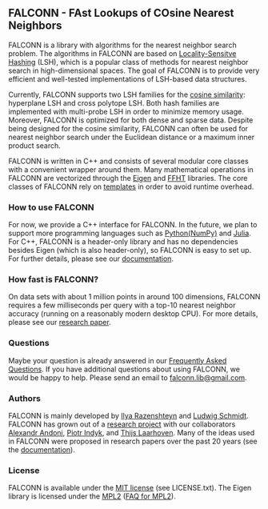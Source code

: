 ## FALCONN - FAst Lookups of COsine Nearest Neighbors

FALCONN is a library with algorithms for the nearest neighbor search problem. The algorithms in FALCONN are based on
[Locality-Sensitve Hashing](https://en.wikipedia.org/wiki/Locality-sensitive_hashing) (LSH), which is a popular class of methods for nearest neighbor search in high-dimensional spaces.
The goal of FALCONN is to provide very efficient and well-tested implementations of LSH-based data structures.

Currently, FALCONN supports two LSH families for the [cosine similarity](https://en.wikipedia.org/wiki/Cosine_similarity): hyperplane LSH and cross polytope LSH.
Both hash families are implemented with multi-probe LSH in order to minimize memory usage.
Moreover, FALCONN is optimized for both dense and sparse data.
Despite being designed for the cosine similarity, FALCONN can often be used for nearest neighbor search under
the Euclidean distance or a maximum inner product search.

FALCONN is written in C++ and consists of several modular core classes with a convenient wrapper around them.
Many mathematical operations in FALCONN are vectorized through the [Eigen](http://eigen.tuxfamily.org/index.php?title=Main_Page) and [FFHT](https://github.com/FALCONN-LIB/FFHT) libraries.
The core classes of FALCONN rely on [templates](https://en.wikipedia.org/wiki/Andrei_Alexandrescu) in order to avoid runtime overhead.

### How to use FALCONN

For now, we provide a C++ interface for FALCONN. In the future, we plan to support more programming languages such as [Python](https://www.python.org/)[(NumPy)](http://www.numpy.org/)
and [Julia](http://julialang.org/). For C++, FALCONN is a header-only library and has no dependencies besides Eigen (which is also header-only),
so FALCONN is easy to set up. For further details, please see our [documentation](https://github.com/falconn-lib/falconn/wiki).

### How fast is FALCONN?

On data sets with about 1 million points in around 100 dimensions, FALCONN requires a few milliseconds per query with a top-10 nearest
neighbor accuracy (running on a reasonably modern desktop CPU). For more details, please see our
[research paper](http://papers.nips.cc/paper/5893-practical-and-optimal-lsh-for-angular-distance).

### Questions

Maybe your question is already answered in our [Frequently Asked Questions](https://github.com/falconn-lib/falconn/wiki/FAQ).
If you have additional questions about using FALCONN, we would be happy to help. Please send an email to falconn.lib@gmail.com.


### Authors

FALCONN is mainly developed by [Ilya Razenshteyn](http://www.ilyaraz.org/) and [Ludwig Schmidt](http://people.csail.mit.edu/ludwigs/).
FALCONN has grown out of a [research project](http://papers.nips.cc/paper/5893-practical-and-optimal-lsh-for-angular-distance) with our collaborators [Alexandr Andoni](http://www.mit.edu/~andoni/), [Piotr Indyk](https://people.csail.mit.edu/indyk/), and [Thijs Laarhoven](http://thijs.com/).
Many of the ideas used in FALCONN were proposed in research papers over the past 20 years (see the [documentation](https://github.com/falconn-lib/falconn/wiki)).

### License

FALCONN is available under the [MIT license](https://opensource.org/licenses/MIT) (see LICENSE.txt).
The Eigen library is licensed under the [MPL2](https://www.mozilla.org/en-US/MPL/2.0/) ([FAQ for MPL2](https://www.mozilla.org/en-US/MPL/2.0/FAQ/)).

